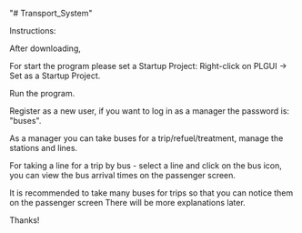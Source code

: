 "# Transport_System" 

Instructions:

After downloading,

For start the program please set a Startup Project: Right-click on PLGUI -> Set as a Startup Project. 

Run the program.

Register as a new user, if you want to log in as a manager the password is: "buses". 

As a manager you can take buses for a trip/refuel/treatment, manage the stations and lines. 

For taking a line for a trip by bus - select a line and click on the bus icon, you can view the bus arrival times on the passenger screen.

It is recommended to take many buses for trips so that you can notice them on the passenger screen There will be more explanations later. 

Thanks!

